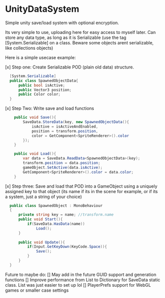 # UnityDataSystem
Simple unity save/load system with optional encryption.

Its very simple to use, uploading here for easy access to myself later.
Can store any data type, as long as it is Serializable (use the tag [System.Serializable] on a class. Beware some objects arent serializable, like collections objects)

Here is a simple usecase example:

[x] Step one: Create Serializable POD (plain old data) structure.

```cs
  [System.Serializable]
  public class SpawnedObjectData{
      public bool isActive;
      public Vector3 position;
      public Color color;
  }
```

[x] Step Two: Write save and load functions 

```cs
    public void Save(){
        SaveData.StoreData(key, new SpawnedObjectData(){
            isActive = isActiveAndEnabled,
            position = transform.position,
            color = GetComponent<SpriteRenderer>().color
        });
    }

    public void Load(){
        var data = SaveData.ReadData<SpawnedObjectData>(key);
        transform.position = data.position;
        gameObject.SetActive(data.isActive);
        GetComponent<SpriteRenderer>().color = data.color;
    }
```

[x] Step three: Save and load that POD into a GameObject using a uniquely assigned key to that object (its name if its in the scene for example, or if its a system, just a string of your choice)
```cs
  public class SpawnedObject : MonoBehaviour 
  {
      private string key = name; //transform.name
      public void Start(){
          if(SaveData.HasData(name))
              Load();
      }
  
      public void Update(){
          if(Input.GetKeyDown(KeyCode.Space)){
              Save();
          }
      }
  }
```

Future to maybe do:
[] May add in the future GUID support and generation functions
[] Improve performance from List to Dictionary for SaveData static class. List was just easier to set up lol
[] PlayerPrefs support for WebGL games or smaller case settings

